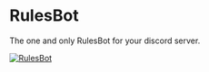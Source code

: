 # RulesBot
The one and only RulesBot for your discord server.


<a href="https://top.gg/bot/677184239472607299">
    <img src="https://top.gg/api/widget/677184239472607299.svg" alt="RulesBot" />
</a>
